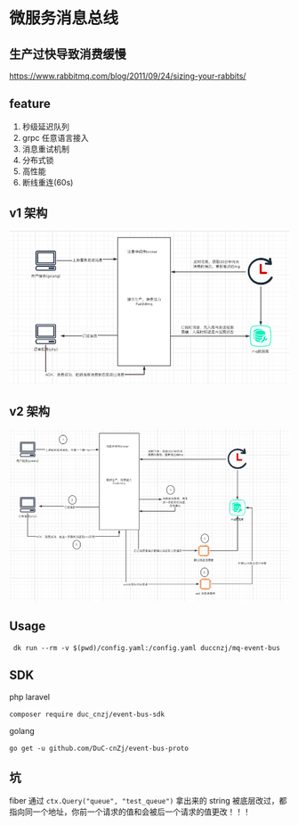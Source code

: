 # 微服务消息总线

## 生产过快导致消费缓慢

https://www.rabbitmq.com/blog/2011/09/24/sizing-your-rabbits/


## feature

1. 秒级延迟队列
2. grpc 任意语言接入
3. 消息重试机制
4. 分布式锁
5. 高性能
6. 断线重连(60s)

## v1 架构

![v1 event-bus](./images/event-bus-v1.png)

## v2 架构

![v2 event-bus](./images/event-bus-v2.png)

## Usage

```shell script
 dk run --rm -v $(pwd)/config.yaml:/config.yaml duccnzj/mq-event-bus
```

## SDK

php laravel
```shell script
composer require duc_cnzj/event-bus-sdk
```

golang
```shell script
go get -u github.com/DuC-cnZj/event-bus-proto
```

## 坑

fiber 通过 `ctx.Query("queue", "test_queue")` 拿出来的 string 被底层改过，都指向同一个地址，你前一个请求的值和会被后一个请求的值更改！！！